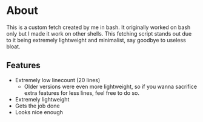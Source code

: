 # About
This is a custom fetch created by me in bash. It originally worked on bash only but I made it work on other shells. This fetching script stands out due to it being extremely lightweight and minimalist, say goodbye to useless bloat.
## Features

- Extremely low linecount (20 lines)
  - Older versions were even more lightweight, so if you wanna sacrifice extra features for less lines, feel free to do so.
- Extremely lightweight
- Gets the job done
- Looks nice enough
